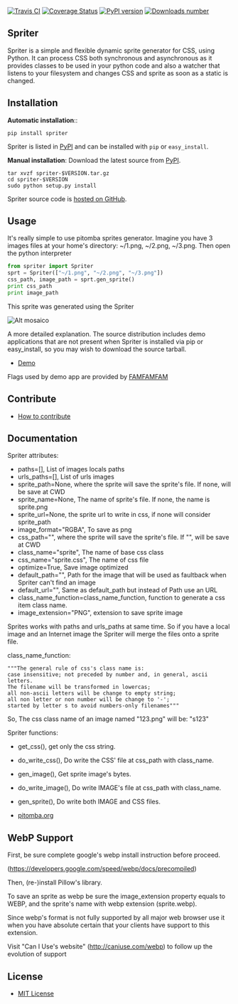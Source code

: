 [![Travis CI](https://travis-ci.org/pitomba/spriter.png)](https://travis-ci.org/pitomba/spriter)
[![Coverage Status](https://coveralls.io/repos/pitomba/spriter/badge.png)](https://coveralls.io/r/pitomba/spriter)
[![PyPI version](https://pypip.in/v/spriter/badge.png)](https://pypip.in/v/spriter/)
[![Downloads number](https://pypip.in/d/spriter/badge.png)](https://crate.io/packages/spriter/)

Spriter
--------

Spriter is a simple and flexible dynamic sprite generator for CSS, using Python. It can process CSS both
synchronous and asynchronous as it provides classes to be used in your python code and also a watcher
that listens to your filesystem and changes CSS and sprite as soon as a static is changed.


Installation
------------

**Automatic installation**::

    pip install spriter

Spriter is listed in [PyPI](http://pypi.python.org/pypi/spriter/) and
can be installed with ``pip`` or ``easy_install``.

**Manual installation**: Download the latest source from [PyPI](http://pypi.python.org/pypi/spriter/).

    tar xvzf spriter-$VERSION.tar.gz
    cd spriter-$VERSION
    sudo python setup.py install

Spriter source code is [hosted on GitHub](https://github.com/pitomba/spriter).


Usage
------------

It's really simple to use pitomba sprites generator.
Imagine you have 3 images files at your home's directory: ~/1.png,  ~/2.png, ~/3.png. Then open the python interpreter

```python
from spriter import Spriter
sprt = Spriter(["~/1.png", "~/2.png", "~/3.png"])
css_path, image_path = sprt.gen_sprite()
print css_path
print image_path
```

This sprite was generated using the Spriter

![Alt mosaico](http://s.glbimg.com/es/ge/f/mosaico/mosaico/1/201309031416/sprite.png)

A more detailed explanation.
The source distribution includes demo applications that are not present
when Spriter is installed via pip or easy_install, so you may wish to download the source tarball.



* [Demo](http://pitomba.org/demo)

Flags used by demo app are provided by [FAMFAMFAM](http://www.famfamfam.com/lab/icons/flags/)


Contribute
----------

* [How to contribute](http://pitomba.org/contribute)


Documentation
-------------
Spriter attributes:

* paths=[], List of images locals paths
* urls_paths=[], List of urls images
* sprite_path=None, where the sprite will save the sprite's file. If none, will be save at CWD
* sprite_name=None, The name of sprite's file. If none, the name is sprite.png
* sprite_url=None, the sprite url to write in css, if none will consider sprite_path
* image_format="RGBA", To save as png
* css_path="", where the sprite will save the sprite's file. If "", will be save at CWD
* class_name="sprite", The name of base css class
* css_name="sprite.css", The name of css file
* optimize=True, Save image optimized 
* default_path="", Path for the image that will be used as faultback when Spriter can't find an image
* default_url="", Same as default_path but instead of Path use an URL
* class_name_function=class_name_function, function to generate a css item class name.
* image_extension="PNG", extension to save sprite image

Sprites works with paths and urls_paths at same time. So if you have a local image and an Internet image the Spriter will merge the files onto a sprite file.

class_name_function:

    """The general rule of css's class name is:
    case insensitive; not preceded by number and, in general, ascii letters.
    The filename will be transformed in lowercas;
    all non-ascii letters will be change to empty string;
    all non letter or non number will be change to '-';
    started by letter s to avoid numbers-only filenames"""
    
So, The css class name of an image named "123.png" will be: "s123"


Spriter functions:

* get_css(), get only the css string.
* do_write_css(), Do write the CSS' file at css_path with class_name.
* gen_image(), Get sprite image's bytes.
* do_write_image(), Do write IMAGE's file at css_path with class_name.
* gen_sprite(), Do write both IMAGE and CSS files.

* [pitomba.org](http://pitomba.org)

WebP Support
------------

First, be sure complete google's webp install instruction before proceed. 

(https://developers.google.com/speed/webp/docs/precompiled)

Then, (re-)install Pillow's library.

To save an sprite as webp be sure the image_extension property equals to WEBP, and the sprite's name with webp extension (sprite.webp).

Since webp's format is not fully supported by all major web browser use it when you have absolute certain that your clients have support to this extension.

Visit "Can I Use's website" (http://caniuse.com/webp) to follow up the evolution of support 

License
-------------

* [MIT License](http://pitomba.mit-license.org/)
